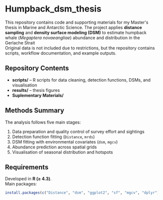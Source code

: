 # Humpback_dsm_thesis
This repository contains code and supporting materials for my Master's thesis in Marine and Antarctic Science.   The project applies **distance sampling** and **density surface modeling (DSM)** to estimate humpback whale (*Megaptera novaeangliae*) abundance and distribution in the Gerlache Strait  
Original data is not included due to restrictions, but the repository contains scripts, workflow documentation, and example outputs.

## Repository Contents
- **scripts/** – R scripts for data cleaning, detection functions, DSMs, and visualisation  
- **results/** – thesis figures
- **Suplementary Materials/** 
 

## Methods Summary
The analysis follows five main stages:
1. Data preparation and quality control of survey effort and sightings  
2. Detection function fitting (`Distance`, `mrds`)  
3. DSM fitting with environmental covariates (`dsm`, `mgcv`)  
4. Abundance prediction across spatial grids  
5. Visualisation of seasonal distribution and hotspots  

## Requirements
Developed in **R (≥ 4.3)**.  
Main packages:
```r
install.packages(c("Distance", "dsm", "ggplot2", "sf", "mgcv", "dplyr"))
